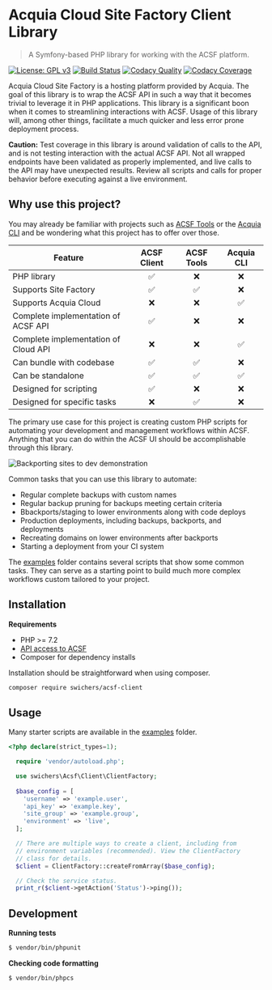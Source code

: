 # Acquia Cloud Site Factory Client Library

> A Symfony-based PHP library for working with the ACSF platform.

[![License: GPL v3](https://img.shields.io/badge/License-GPLv3-blue.svg)](https://www.gnu.org/licenses/gpl-3.0)
[![Build Status](https://travis-ci.com/swichers/acsf-client.svg?token=Lm6gQQWsBsnzoGah2JXY&branch=master)](https://travis-ci.com/swichers/acsf-client)
[![Codacy Quality](https://api.codacy.com/project/badge/Grade/f8600bde4f684cf98b8255c814d753c3)](https://www.codacy.com/manual/swichers/acsf-client)
[![Codacy Coverage](https://api.codacy.com/project/badge/Coverage/f8600bde4f684cf98b8255c814d753c3)](https://www.codacy.com/manual/swichers/acsf-client)

Acquia Cloud Site Factory is a hosting platform provided by Acquia. The goal of this library is to wrap the ACSF API in such a way that it becomes trivial to leverage it in PHP applications. This library is a significant boon when it comes to streamlining interactions with ACSF. Usage of this library will, among other things, facilitate a much quicker and less error prone deployment process.

**Caution:** Test coverage in this library is around validation of calls to the API, and is not testing interaction with the actual ACSF API. Not all wrapped endpoints have been validated as properly implemented, and live calls to the API may have unexpected results. Review all scripts and calls for proper behavior before executing against a live environment.

## Why use this project?

You may already be familiar with projects such as [ACSF Tools](https://github.com/acquia/acsf-tools) or the [Acquia CLI](https://github.com/acquia/cli) and be wondering what this project has to offer over those.

| Feature                               | ACSF Client | ACSF Tools | Acquia CLI |
| ------------------------------------- | :---------: | :--------: | :--------: |
| PHP library                           |      ✅     |     ❌     |     ❌     |
| Supports Site Factory                 |      ✅     |     ✅     |     ❌     |
| Supports Acquia Cloud                 |      ❌     |     ❌     |     ✅     |
| Complete implementation of ACSF API   |      ✅     |     ❌     |     ❌     |
| Complete implementation of Cloud API  |      ❌     |     ❌     |     ✅     |
| Can bundle with codebase              |      ✅     |     ✅     |     ❌     |
| Can be standalone                     |      ✅     |     ✅     |     ✅     |
| Designed for scripting                |      ✅     |     ❌     |     ❌     |
| Designed for specific tasks           |      ❌     |     ✅     |     ❌     |

The primary use case for this project is creating custom PHP scripts for automating your development and management workflows within ACSF. Anything that you can do within the ACSF UI should be accomplishable through this library.

![Backporting sites to dev demonstration](https://user-images.githubusercontent.com/5890607/66103462-b6579d00-e56a-11e9-88c3-bc10936afb94.gif)

Common tasks that you can use this library to automate:

* Regular complete backups with custom names
* Regular backup pruning for backups meeting certain criteria
* Bbackports/staging to lower environments along with code deploys
* Production deployments, including backups, backports, and deployments
* Recreating domains on lower environments after backports
* Starting a deployment from your CI system

The [examples](examples/) folder contains several scripts that show some common tasks. They can serve as a starting point to build much more complex workflows custom tailored to your project.

## Installation

**Requirements**

* PHP >= 7.2
* [API access to ACSF](https://docs.acquia.com/site-factory/extend/api/#obtaining-your-api-key)
* Composer for dependency installs

Installation should be straightforward when using composer.

```sh
composer require swichers/acsf-client
```

## Usage

Many starter scripts are available in the [examples](examples/) folder.

```php
<?php declare(strict_types=1);

  require 'vendor/autoload.php';

  use swichers\Acsf\Client\ClientFactory;
  
  $base_config = [
    'username' => 'example.user',
    'api_key' => 'example.key',
    'site_group' => 'example.group',
    'environment' => 'live',
  ];

  // There are multiple ways to create a client, including from
  // environment variables (recommended). View the ClientFactory
  // class for details.
  $client = ClientFactory::createFromArray($base_config);

  // Check the service status.
  print_r($client->getAction('Status')->ping());
```

## Development

**Running tests**
```sh
$ vendor/bin/phpunit
```

**Checking code formatting**
```sh
$ vendor/bin/phpcs
```
